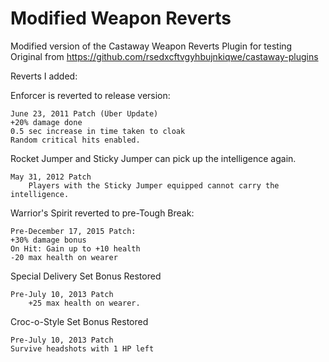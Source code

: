 # Modified Weapon Reverts
Modified version of the Castaway Weapon Reverts Plugin for testing
Original from https://github.com/rsedxcftvgyhbujnkiqwe/castaway-plugins

Reverts I added:

Enforcer is reverted to release version:
 	
  	June 23, 2011 Patch (Über Update)
 	+20% damage done
  	0.5 sec increase in time taken to cloak
 	Random critical hits enabled.

Rocket Jumper and Sticky Jumper can pick up the intelligence again.
	
 	May 31, 2012 Patch
    	Players with the Sticky Jumper equipped cannot carry the intelligence.

Warrior's Spirit reverted to pre-Tough Break:
	
 	Pre-December 17, 2015 Patch:
	+30% damage bonus
	On Hit: Gain up to +10 health
	-20 max health on wearer
	
Special Delivery Set Bonus Restored
	
 	Pre-July 10, 2013 Patch
        +25 max health on wearer.

 Croc-o-Style Set Bonus Restored
	
 	Pre-July 10, 2013 Patch
	Survive headshots with 1 HP left
